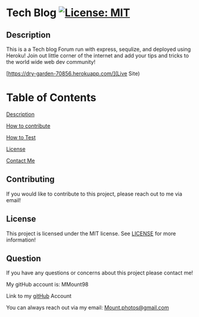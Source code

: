 # Tech Blog [![License: MIT](https://img.shields.io/badge/license-MIT-green)](https://www.mit.edu/~amini/LICENSE.md)

<a name="description"></a>

## Description

This is a a Tech blog Forum run with express, sequlize, and deployed using Heroku! Join out little corner of the internet and add your tips and tricks to the world wide web dev community!

[https://dry-garden-70856.herokuapp.com/](Live Site)

# Table of Contents

[Description](#description)

[How to contribute](#contribute)

[How to Test](#test)

[License](#license)

[Contact Me](#contact)

<a name="contribute"></a>

## Contributing

If you would like to contribute to this project, please reach out to me via email!

<a name="license"></a>

## License

This project is licensed under the MIT license.
See [LICENSE](https://www.mit.edu/~amini/LICENSE.md) for more information!

<a name="contact"></a>

## Question

If you have any questions or concerns about this project please contact me!

My gitHub account is: MMount98

Link to my [gitHub](https://github.com/MMount98) Account

You can always reach out via my email: Mount.photos@gmail.com
